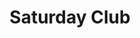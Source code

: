 ---
layout: post
title: "Saturday Club"
excerpt: Website for a charity giving 13–16-year-olds an opportunity to a range of creative programmes across the UK.
categories:
- Digital Design
industy: Nonprofit
year: "2018"
slides:
- "nsc-1"
- "nsc-2"
- "nsc-3"
- "nsc-4"
extension: false
permalink: /saturday-club/
---
